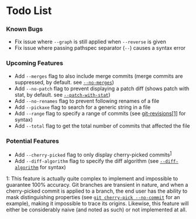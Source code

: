 # Todo List

### Known Bugs

+ Fix issue where `--graph` is still applied when `--reverse` is given
+ Fix issue where passing pathspec separator (`--`) causes a syntax error

### Upcoming Features

+ Add `--merges` flag to also include merge commits (merge commits are suppressed, by default. see [`--no-merges`](https://git-scm.com/docs/git-log#git-log---no-merges))
+ Add `--no-patch` flag to prevent displaying a patch diff (shows patch with stat, by default. see [`--patch-with-stat`](https://git-scm.com/docs/git-log#git-log---patch-with-stat))
+ Add `--no-renames` flag to prevent following renames of a file
+ Add `--pickaxe` flag to search for a generic string in a file
+ Add `--range` flag to specify a range of commits (see [git-revisions[1]](https://git-scm.com/docs/gitrevisions#_specifying_revisions) for syntax)
+ Add `--total` flag to get the total number of commits that affected the file

### Potential Features

+ Add `--cherry-picked` flag to only display cherry-picked commits<sup>[1](#cherry-picked)</sup>
+ Add `--diff-algorithm` flag to specify the diff algorithm (see [`--diff-algorithm`](https://git-scm.com/docs/git-log#git-log---diff-algorithmpatienceminimalhistogrammyers) for syntax)

<a name="#cherry-picked">1</a>: This feature is actually quite complex to implement and impossible to guarantee 100% accuracy. Git branches are transient in nature, and when a cherry-picked commit is applied to a branch, the end user has the ability to mask distinguishing properties (see [`git cherry-pick --no-commit`](https://git-scm.com/docs/git-cherry-pick#git-cherry-pick---no-commit) for an example), making it impossible to trace its origins. Likewise, this feature will either be considerably naive (and noted as such) or not implemented at all.
